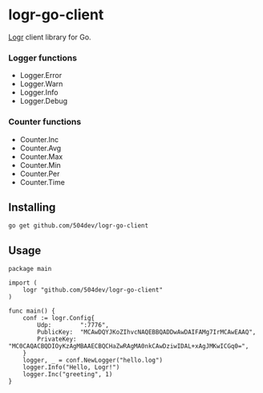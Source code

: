 # logr-go-client

[Logr] client library for Go.

[Logr]: https://github.com/504dev/logr

### Logger functions

* Logger.Error
* Logger.Warn
* Logger.Info
* Logger.Debug

### Counter functions

* Counter.Inc
* Counter.Avg
* Counter.Max
* Counter.Min
* Counter.Per
* Counter.Time


Installing
----------

	go get github.com/504dev/logr-go-client
	
Usage
-----

``` golang
package main

import (
    logr "github.com/504dev/logr-go-client"
)

func main() {
    conf := logr.Config{
        Udp:        ":7776",
        PublicKey:  "MCAwDQYJKoZIhvcNAQEBBQADDwAwDAIFAMg7IrMCAwEAAQ",
        PrivateKey: "MC0CAQACBQDIOyKzAgMBAAECBQCHaZwRAgMA0nkCAwDziwIDAL+xAgJMKwICGq0=",
    }
    logger, _ = conf.NewLogger("hello.log")
    logger.Info("Hello, Logr!")
    logger.Inc("greeting", 1)
}
```
